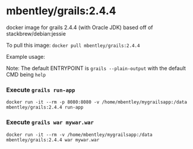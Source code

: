 mbentley/grails:2.4.4
===========================

docker image for grails 2.4.4 (with Oracle JDK)
based off of stackbrew/debian:jessie

To pull this image:
`docker pull mbentley/grails:2.4.4`

Example usage:

Note: The default ENTRYPOINT is `grails --plain-output` with the default CMD being `help`

### Execute `grails run-app`
`docker run -it --rm -p 8080:8080 -v /home/mbentley/mygrailsapp:/data mbentley/grails:2.4.4 run-app`

### Execute `grails war mywar.war`
`docker run -it --rm -v /home/mbentley/mygrailsapp:/data mbentley/grails:2.4.4 war mywar.war`
